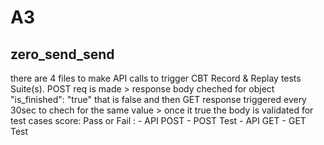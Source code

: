 # A3
## zero_send_send
there are 4 files to make API calls to trigger CBT Record & Replay tests Suite(s). POST req is made > response body cheched for object "is_finished": "true" that is false and then GET response triggered every 30sec to chech for the same value > once it true the body is validated for test cases score: Pass or Fail  : 
	- API POST
	- POST Test
	- API GET
	- GET Test
